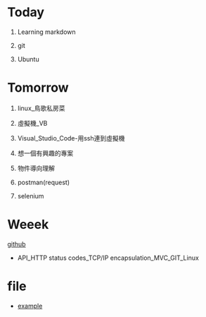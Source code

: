 # Today

1. Learning markdown

2. git

3. Ubuntu

# Tomorrow 

1. linux_鳥歌私房菜

2. 虛擬機_VB

3. Visual_Studio_Code-用ssh連到虛擬機

4. 想一個有興趣的專案

5. 物件導向理解

6. postman(request)

7. selenium

# Weeek

[github](https://github.com/ByteByteGoHq/system-design-101) 

- API_HTTP status codes_TCP/IP encapsulation_MVC_GIT_Linux

# file

- [example](example.md)